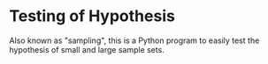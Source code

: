 # Testing of Hypothesis
Also known as "sampling", this is a Python program to easily test the hypothesis of small and large sample sets.
